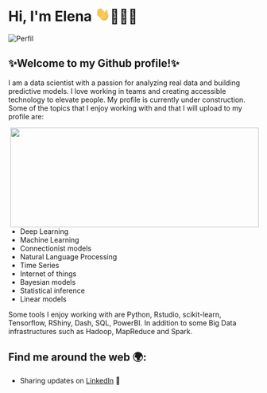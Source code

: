 # Hi, I'm Elena <img src="https://raw.githubusercontent.com/ABSphreak/ABSphreak/master/gifs/Hi.gif" width="30px">👩🏽‍💻

![Perfil](https://user-images.githubusercontent.com/98991004/196054442-07f68071-43e5-4e5e-a03b-c138a1dc614e.png)

## ✨Welcome to my Github profile!✨

I am a data scientist with a passion for analyzing real data and building predictive models. I love working in teams and creating accessible technology to elevate people. My profile is currently under construction. Some of the topics that I enjoy working with and that I will upload to my profile are:
<p> 
<img src="https://user-images.githubusercontent.com/98991004/196054789-0d8a3e5a-d074-42ad-a965-4e3882d76a97.gif" align="right" width="500" height="200">

  - Deep Learning
  - Machine Learning
  - Connectionist models
  - Natural Language Processing
- Time Series
- Internet of things
- Bayesian models
- Statistical inference
- Linear models
</p>

Some tools I enjoy working with are Python, Rstudio, scikit-learn, Tensorflow, RShiny, Dash, SQL, PowerBI. In addition to some Big Data infrastructures such as Hadoop, MapReduce and Spark.

## Find me around the web 🌍:

- Sharing updates on <a href="www.linkedin.com/in/emacas">LinkedIn</a> 💼
<!--
**elenamarreroo/elenamarreroo** is a ✨ _special_ ✨ repository because its `README.md` (this file) appears on your GitHub profile.
Here are some ideas to get you started:
- 🔭 I’m currently working on ...
- 🌱 I’m currently learning ...
- 👯 I’m looking to collaborate on ...
- 🤔 I’m looking for help with ...
- 💬 Ask me about ...
- 📫 How to reach me: ...
- 😄 Pronouns: ...
- ⚡ Fun fact: ...
-->
<!--
## More info:
![Elena's GitHub stats](https://github-readme-stats.vercel.app/api?username=elenamarreroo&show_icons=true&theme=omni&title_color=E2CDF8&text_color=242D4E&icon_color=E2CDF8&border_color=8EB4F9&bg_color=5572DF)![Top Langs](https://github-readme-stats.vercel.app/api/top-langs/?username=elenamarreroo&layout=compact&title_color=E2CDF8&text_color=242D4E&icon_color=E2CDF8&border_color=8EB4F9&bg_color=5572DF)
-->


